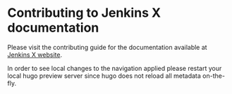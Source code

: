 # Contributing to Jenkins X documentation

Please visit the contributing guide for the documentation available at [Jenkins X website](https://jenkins-x.io/docs/contributing/).  

In order to see local changes to the navigation applied please restart your local hugo preview server since hugo does not reload all metadata on-the-fly.
